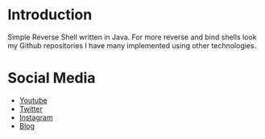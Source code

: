 # Introduction
Simple Reverse Shell written in Java.
For more reverse and bind shells look my Github repositories I have many implemented
using other technologies.

# Social Media
- [Youtube](https://youtube.com/Melardev)
- [Twitter](https://twitter.com/@melardev)
- [Instagram](https://instagram.com/melar_dev)
- [Blog](http://melardev.com)